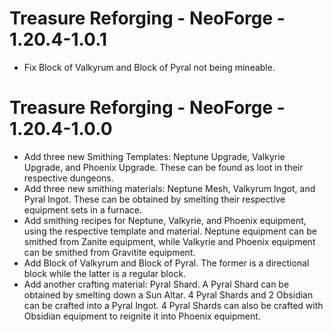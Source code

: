 # Treasure Reforging - NeoForge - 1.20.4-1.0.1

- Fix Block of Valkyrum and Block of Pyral not being mineable.

# Treasure Reforging - NeoForge - 1.20.4-1.0.0

- Add three new Smithing Templates: Neptune Upgrade, Valkyrie Upgrade, and Phoenix Upgrade. These can be found as loot in their respective dungeons.
- Add three new smithing materials: Neptune Mesh, Valkyrum Ingot, and Pyral Ingot. These can be obtained by smelting their respective equipment sets in a furnace.
- Add smithing recipes for Neptune, Valkyrie, and Phoenix equipment, using the respective template and material. Neptune equipment can be smithed from Zanite equipment, while Valkyrie and Phoenix equipment can be smithed from Gravitite equipment.
- Add Block of Valkyrum and Block of Pyral. The former is a directional block while the latter is a regular block.
- Add another crafting material: Pyral Shard. A Pyral Shard can be obtained by smelting down a Sun Altar. 4 Pyral Shards and 2 Obsidian can be crafted into a Pyral Ingot. 4 Pyral Shards can also be crafted with Obsidian equipment to reignite it into Phoenix equipment.